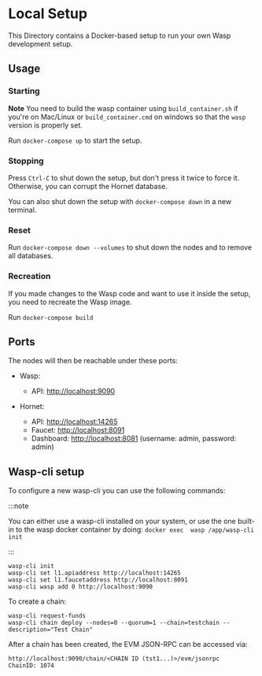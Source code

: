 # Local Setup

This Directory contains a Docker-based setup to run your own Wasp development
setup.

## Usage

### Starting

**Note** You need to build the wasp container using `build_container.sh` if
you're on Mac/Linux or `build_container.cmd` on windows so that the `wasp`
version is properly set.

Run `docker-compose up` to start the setup.

### Stopping

Press `Ctrl-C` to shut down the setup, but don't press it twice to force it.
Otherwise, you can corrupt the Hornet database.

You can also shut down the setup with `docker-compose down` in a new terminal.

### Reset

Run `docker-compose down --volumes` to shut down the nodes and to remove all
databases.

### Recreation

If you made changes to the Wasp code and want to use it inside the setup, you
need to recreate the Wasp image.

Run `docker-compose build`

## Ports

The nodes will then be reachable under these ports:

- Wasp:
  - API: <http://localhost:9090>

- Hornet:
  - API: <http://localhost:14265>
  - Faucet: <http://localhost:8091>
  - Dashboard: <http://localhost:8081> (username: admin, password: admin)

## Wasp-cli setup

To configure a new wasp-cli you can use the following commands:

:::note

You can either use a wasp-cli installed on your system, or use the one built-in
to the wasp docker container by doing: `docker exec  wasp /app/wasp-cli init`

:::

```shell
wasp-cli init
wasp-cli set l1.apiaddress http://localhost:14265
wasp-cli set l1.faucetaddress http://localhost:8091
wasp-cli wasp add 0 http://localhost:9090
```

To create a chain:

```shell
wasp-cli request-funds
wasp-cli chain deploy --nodes=0 --quorum=1 --chain=testchain --description="Test Chain"
```

After a chain has been created, the EVM JSON-RPC can be accessed via:

```
http://localhost:9090/chain/<CHAIN ID (tst1...)>/evm/jsonrpc
ChainID: 1074
```
